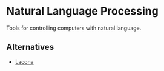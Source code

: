 # Natural Language Processing

Tools for controlling computers with natural language.

## Alternatives

- [Lacona](https://lacona.app/)

